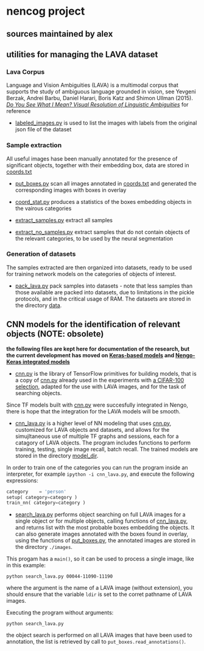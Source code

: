 # nencog project

## sources maintained by alex


## utilities for managing the LAVA dataset

### Lava Corpus
Language and Vision Ambiguities (LAVA) is a multimodal corpus that supports the
study of ambiguous language grounded in vision, see Yevgeni Berzak, Andrei
Barbu, Daniel Harari, Boris Katz and Shimon Ullman (2015).
[*Do You See What I Mean? Visual Resolution of Linguistic Ambiguities*](https://arxiv.org/abs/1603.08079)
for reference

*	[labeled_images.py](./labeled_images.py) is used to list the images with
 	labels from the original json file of the dataset

### Sample extraction
All useful images hase been manually annotated for the presence of significant
objects, together with their embedding box, data are stored in
[coords.txt](./coords/coords.txt)

*	[put_boxes.py](./put_boxes.py) scan all images annotated in
[coords.txt](./coords/coords.txt) and generated the corresponding images with
boxes in overlay

*	[coord_stat.py](./coord_stat.py) produces a statistics of the boxes
embedding objects in the vairous categories

*	[extract_samples.py](./extract_samples.py) extract all samples

*	[extract_no_samples.py](./extract_no_samples.py) extract samples that do
not contain objects of the relevant categories, to be used by the neural
segmentation

### Generation of datasets
The samples extracted are then organized into datasets, ready to be used for
training network models on the categories of objects of interest.

*	[pack_lava.py](./pack_lava.py) pack samples into datasets - note that
less samples than those available are packed into datasets, due to limitations
in the pickle protocols, and in the critical usage of RAM.
The datasets are stored in the directory [data](./data/).


## CNN models for the identification of relevant objects (NOTE: obsolete)

**the following files are kept here for documentation of the research, but the
current development has moved on
[Keras-based models](./keras/README.md)
and [Nengo-Keras integrated models](./kspa/README.md)**

*	[cnn.py](./cnn.py) is the library of TensorFlow primitives for building
models, that is a copy of [cnn.py](../my_cifar/cnn.py) already used in the
experiments with [a CIFAR-100 selection](../my_cifar/README.md), adapted for the
use with LAVA images, and for the task of searching objects.

Since TF models built with [cnn.py](../my_cifar/cnn.py) were succesfully
integrated in Nengo, there is hope that the integration for the LAVA models will
be smooth.

*	[cnn_lava.py](./cnn_lava.py) is a higher level of NN modeling that uses
[cnn.py](./cnn.py), customized for LAVA objects and datasets, and allows for
the simujltaneous use of multiple TF graphs and sessions, each for a catagory of
LAVA objects. The program includes functions to perform training, testing,
single image recall, batch recall. 
The trained models are stored in the directory [model_dir](./model_dir/).

In order to train one of the categories you can run the program inside an
interpreter, for example `ipython -i cnn_lava.py`, and execute the following
expressions:

```python
category    = 'person'
setup( category=category )
train_nn( category=category )
```

*	[search_lava.py](./search_lava.py) performs object searching on full LAVA
images for a single object or for multiple objects, calling functions of
[cnn_lava.py](./cnn_lava.py), and returns list with the most probable boxes
embedding the objects. It can also generate images annotated with the boxes
found in overlay, using the functions of [put_boxes.py](./put_boxes.py), the
annotated images are stored in the directory `./images`.

This progam has a `main()`, so it can be used to process a single image, like in
this example:

```shell
python search_lava.py 00044-11090-11190
```

where the argument is the name of a LAVA image (without extension), you should
ensure that the variable `ldir` is set to the corret pathname of LAVA images.

Executing the program without arguments:

```shell
python search_lava.py
```
the object search is performed on all LAVA images that have been used to
annotation, the list is retrieved by call to `put_boxes.read_annotations()`.
